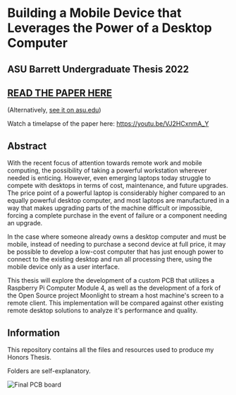 # Building a Mobile Device that Leverages the Power of a Desktop Computer

## ASU Barrett Undergraduate Thesis 2022

## [READ THE PAPER HERE](./paper/small.pdf)

(Alternatively, [see it on asu.edu](https://keep.lib.asu.edu/items/165594))

Watch a timelapse of the paper here: https://youtu.be/VJ2HCxnmA_Y

## Abstract

With the recent focus of attention towards remote work and mobile computing, the possibility of taking a powerful workstation wherever needed is enticing.
However, even emerging laptops today struggle to compete with desktops in terms of cost, maintenance, and future upgrades.
The price point of a powerful laptop is considerably higher compared to an equally powerful desktop computer, and most laptops are manufactured in a way that makes upgrading parts of the machine difficult or impossible, forcing a complete purchase in the event of failure or a component needing an upgrade.

In the case where someone already owns a desktop computer and must be mobile, instead of needing to purchase a second device at full price, it may be possible to develop a low-cost computer that has just enough power to connect to the existing desktop and run all processing there, using the mobile device only as a user interface.

This thesis will explore the development of a custom PCB that utilizes a Raspberry Pi Computer Module 4, as well as the development of a fork of the Open Source project Moonlight to stream a host machine's screen to a remote client.
This implementation will be compared against other existing remote desktop solutions to analyze it's performance and quality.

## Information

This repository contains all the files and resources used to produce my Honors Thesis.

Folders are self-explanatory.

![Final PCB board](paper/Figures/pcb/crops/final.png)
